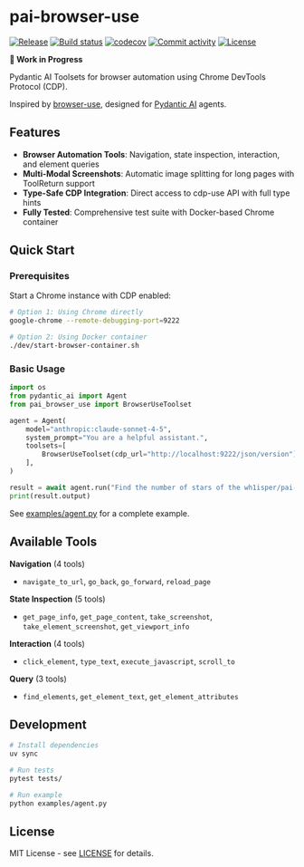 # pai-browser-use

[![Release](https://img.shields.io/github/v/release/wh1isper/pai-browser-use)](https://img.shields.io/github/v/release/wh1isper/pai-browser-use)
[![Build status](https://img.shields.io/github/actions/workflow/status/wh1isper/pai-browser-use/main.yml?branch=main)](https://github.com/wh1isper/pai-browser-use/actions/workflows/main.yml?query=branch%3Amain)
[![codecov](https://codecov.io/gh/wh1isper/pai-browser-use/branch/main/graph/badge.svg)](https://codecov.io/gh/wh1isper/pai-browser-use)
[![Commit activity](https://img.shields.io/github/commit-activity/m/wh1isper/pai-browser-use)](https://img.shields.io/github/commit-activity/m/wh1isper/pai-browser-use)
[![License](https://img.shields.io/github/license/wh1isper/pai-browser-use)](https://img.shields.io/github/license/wh1isper/pai-browser-use)

**🚧 Work in Progress**

Pydantic AI Toolsets for browser automation using Chrome DevTools Protocol (CDP).

Inspired by [browser-use](https://github.com/browser-use/browser-use), designed for [Pydantic AI](https://ai.pydantic.dev/) agents.

## Features

- **Browser Automation Tools**: Navigation, state inspection, interaction, and element queries
- **Multi-Modal Screenshots**: Automatic image splitting for long pages with ToolReturn support
- **Type-Safe CDP Integration**: Direct access to cdp-use API with full type hints
- **Fully Tested**: Comprehensive test suite with Docker-based Chrome container

## Quick Start

### Prerequisites

Start a Chrome instance with CDP enabled:

```bash
# Option 1: Using Chrome directly
google-chrome --remote-debugging-port=9222

# Option 2: Using Docker container
./dev/start-browser-container.sh
```

### Basic Usage

```python
import os
from pydantic_ai import Agent
from pai_browser_use import BrowserUseToolset

agent = Agent(
    model="anthropic:claude-sonnet-4-5",
    system_prompt="You are a helpful assistant.",
    toolsets=[
        BrowserUseToolset(cdp_url="http://localhost:9222/json/version"),
    ],
)

result = await agent.run("Find the number of stars of the wh1isper/pai-browser-use repo")
print(result.output)
```

See [examples/agent.py](examples/agent.py) for a complete example.

## Available Tools

**Navigation** (4 tools)

- `navigate_to_url`, `go_back`, `go_forward`, `reload_page`

**State Inspection** (5 tools)

- `get_page_info`, `get_page_content`, `take_screenshot`, `take_element_screenshot`, `get_viewport_info`

**Interaction** (4 tools)

- `click_element`, `type_text`, `execute_javascript`, `scroll_to`

**Query** (3 tools)

- `find_elements`, `get_element_text`, `get_element_attributes`

## Development

```bash
# Install dependencies
uv sync

# Run tests
pytest tests/

# Run example
python examples/agent.py
```

## License

MIT License - see [LICENSE](LICENSE) for details.
